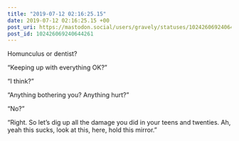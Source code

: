 ```yaml
---
title: "2019-07-12 02:16:25.15"
date: 2019-07-12 02:16:25.15 +00
post_uri: https://mastodon.social/users/gravely/statuses/102426069240644261
post_id: 102426069240644261
---
```

Homunculus or dentist?

“Keeping up with everything OK?”

“I think?”

“Anything bothering you? Anything hurt?”

“No?”

“Right. So let’s dig up all the damage you did in your teens and twenties. Ah, yeah this sucks, look at this, here, hold this mirror.”


